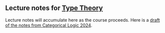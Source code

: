 ## Lecture notes for [Type Theory](/typetheory/)

Lecture notes will accumulate here as the course proceeds.
Here is a [draft of the notes from Categorical Logic 2024](catlog2024.pdf).
<!--
- [typetheory0.pdf](typetheory0.pdf)
-->

